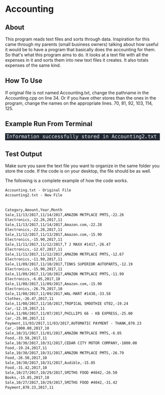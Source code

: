 # Accounting
## About
This program reads text files and sorts through data. Inspiration for this came through my parents (small business owners) talking about how useful it would be to have a program that basically does the accounting for them. So that's what this program aims to do. It looks at a text file with all the expenses in it and sorts them into new text files it creates. It also totals expenses of the same kind.

## How To Use
If original file is not named Accounting.txt, change the pathname in the Accounting.cpp on line 34.
Or if you have other stores than the ones in the program, change the names on the appropriate lines. 70, 81, 92, 103, 114, 125.

## Example Run From Terminal
<img src='example.png'/>

## Test Output
Make sure you save the text file you want to organize in the same folder you store the code. If the code is on your desktop, the file should be as well.

The following is a complete example of how the code works.
```
Accounting.txt - Original File                                  Accounting2.txt - New File

                                                               Category,Amount,Year,Month
Sale,11/13/2017,11/14/2017,AMAZON MKTPLACE PMTS,-22.26         Electronics,-22.26,2017,11
Sale,11/13/2017,11/14/2017,Amazon.com,-22.28                   Electronics,-22.28,2017,11
Sale,11/12/2017,11/13/2017,Amazon.com,-15.90                   Electronics,-15.90,2017,11
Sale,11/11/2017,11/12/2017,T J MAXX #1417,-26.47               Electronics,-12.67,2017,11
Sale,11/11/2017,11/12/2017,AMAZON MKTPLACE PMTS,-12.67         Electronics,-11.99,2017,11
Sale,11/09/2017,11/10/2017,TINKS SUPERIOR AUTOPARTS,-12.19     Electronics,-15.90,2017,11
Sale,11/09/2017,11/10/2017,AMAZON MKTPLACE PMTS,-11.99         Electronics,-6.05,2017,10
Sale,11/08/2017,11/09/2017,Amazon.com,-15.90                   Electronics,-26.79,2017,10
Sale,11/08/2017,11/09/2017,WAL-MART #1438,-33.58               Clothes,-26.47,2017,11
Sale,11/08/2017,11/10/2017,TROPICAL SMOOTHIE UT02,-19.24       Car,-12.19,2017,11
Sale,11/06/2017,11/07/2017,PHILLIPS 66 - KB EXPRESS,-25.00     Car,-25.00,2017,11
Payment,11/03/2017,11/03/2017,AUTOMATIC PAYMENT - THANK,870.23 Car,-1000.00,2017,10
Sale,10/31/2017,11/01/2017,AMAZON MKTPLACE PMTS,-6.05          Food,-33.58,2017,11
Sale,10/30/2017,10/31/2017,CEDAR CITY MOTOR COMPANY,-1000.00   Food,-19.24,2017,11
Sale,10/30/2017,10/31/2017,AMAZON MKTPLACE PMTS,-26.79         Food,-26.50,2017,10
Sale,10/30/2017,10/31/2017,Audible,-15.85                      Food,-31.42,2017,10
Sale,10/27/2017,10/29/2017,SMITHS FOOD #4042,-26.50            Books,-15.85,2017,10
Sale,10/27/2017,10/29/2017,SMITHS FOOD #4042,-31.42            Payment,870.23,2017,11
```
